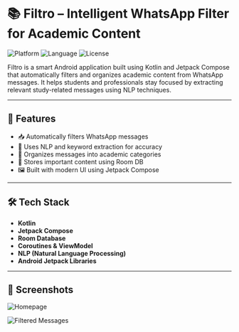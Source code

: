 # 📚 Filtro – Intelligent WhatsApp Filter for Academic Content
![Platform](https://img.shields.io/badge/platform-Android-green)
![Language](https://img.shields.io/badge/language-Kotlin-blue)
![License](https://img.shields.io/badge/license-MIT-yellow)

Filtro is a smart Android application built using Kotlin and Jetpack Compose that automatically filters and organizes academic content from WhatsApp messages. It helps students and professionals stay focused by extracting relevant study-related messages using NLP techniques.

---

## 🚀 Features

- 📥 Automatically filters WhatsApp messages
- 🧠 Uses NLP and keyword extraction for accuracy
- 🧩 Organizes messages into academic categories
- 💾 Stores important content using Room DB
- 🖼️ Built with modern UI using Jetpack Compose

---

## 🛠️ Tech Stack

- **Kotlin**
- **Jetpack Compose**
- **Room Database**
- **Coroutines & ViewModel**
- **NLP (Natural Language Processing)**
- **Android Jetpack Libraries**

---

## 📸 Screenshots
![Homepage](https://github.com/user-attachments/assets/f5d63ffb-f8d0-4245-85d0-e2da54034aaa)

![Filtered Messages](https://github.com/user-attachments/assets/ba2ce576-1b52-4ffa-a740-b8d80b535d5b)
